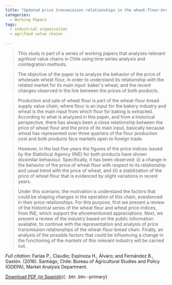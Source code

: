 ```yaml
---
title: "Updated price transmission relationships in the wheat-flour-bread value chain in Chile"
categories:
  - Working Papers
tags:
  - industrial organization
  - agrifood value chains
  
---
```

> This study is part of a series of working papers that analyzes relevant agrifood value chains in Chile using time series analysis and cointegration methods.

> The objective of the paper is to analyze the behavior of the price of wholesale wheat flour, in order to understand its relationship with the related market for its main input: baker's wheat; and the recent changes observed in the link between the prices of both products.

> Production and sale of wheat flour is part of the wheat-flour-bread supply value chain; where flour is an input for the bakery industry and wheat is the main input from which flour for baking is extracted. According to what is analyzed in this paper, and from a historical perspective, there has always been a close relationship between the price of wheat flour and the price of its main input, basically because wheat has represented over three quarters of the flour production cost and both products face markets open to foreign trade.

> However, in the last five years the figures of the price indices issued by the Statistical Agency (INE) for both products have shown dissimilar behaviour. Specifically, it has been observed: (i) a change in the behavior of the price of wheat flour with respect to its relationship and usual trend with the price of wheat, and (ii) a stabilization of the price of wheat flour that is evidenced by slight variations in recent years.

> Under this scenario, the motivation is understand the factors that could be shaping changes in the operation of this chain, eveidenced in their price relationships. For this purpose, first we present a review of the historical series of the wheat flour and wheat price indices, from INE, which support the aforementioned appreciations. Next, we present a review of the industry based on the public information available, to continue with the representation and analysis of price transmission relationships of the wheat-flour-bread chain. Finally, an analysis of the possible factors that could be influencing a change in the functioning of the markets of this relevant industry will be carried out.

*Full citation:* Farías P., Claudio; Espinoza H., Álvaro; and Fernández B., Gastón. (2016). Santiago, Chile: Bureau of Agricultural Studies and Policy (ODEPA), Market Analysis Department.

[Download PDF (in Spanish)](https://www.odepa.gob.cl/wp-content/uploads/2019/02/articulo-harina_trigo2019.pdf){: .btn .btn--primary}




